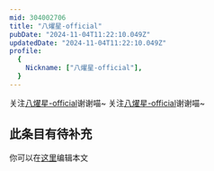 ```yaml
---
mid: 304002706
title: "八燿星-official"
pubDate: "2024-11-04T11:22:10.049Z"
updatedDate: "2024-11-04T11:22:10.049Z"
profile:
  {
    Nickname: ["八燿星-official"],
  }
---
```


关注[八燿星-official](https://space.bilibili.com/304002706)谢谢喵~ 关注[八燿星-official](https://space.bilibili.com/304002706)谢谢喵~

## 此条目有待补充
你可以在[这里](https://github.com/Yuhanawa/VTuber.ICU-Content/edit/master/v/八燿星-official/index.md)编辑本文
